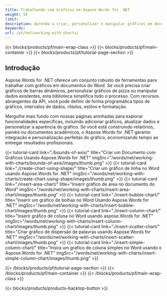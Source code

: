 ```yaml
---
title: Trabalhando com Gráficos em Aspose.Words for .NET  
weight: 10
limit:
description: Aprenda a criar, personalizar e manipular gráficos em documentos do Word usando o Aspose.Words for .NET. Simplifique a visualização de dados com recursos poderosos.
keywords:
url: /pt/net/working-with-charts/
---
```

{{< blocks/products/pf/main-wrap-class >}}
{{< blocks/products/pf/main-container >}}
{{< blocks/products/pf/tutorial-page-section >}}

## Introdução
 
Aspose.Words for .NET oferece um conjunto robusto de ferramentas para trabalhar com gráficos em documentos do Word. Se você precisa criar gráficos de barras dinâmicos, personalizar gráficos de pizza ou manipular dados existentes, esta biblioteca simplifica todo o processo. Com recursos abrangentes da API, você pode definir de forma programática tipos de gráficos, intervalos de dados, rótulos, estilos e formatação.  

Mergulhe mais fundo com nossas páginas aninhadas para explorar funcionalidades específicas, incluindo adicionar gráficos, atualizar dados e personalizar a aparência do gráfico. Se você está construindo relatórios, painéis ou documentos acadêmicos, o Aspose.Words for .NET garante integração e personalização perfeitas do gráfico, economizando tempo ao entregar resultados profissionais.  

{{< tutorial-card link="./bounds-of-axis/" title="Criar um Documento com Gráficos Usando Aspose.Words for .NET" imgSrc="/words/net/working-with-charts/bounds-of-axis/images/thumb.png" >}}
{{< tutorial-card link="./create-chart-using-shape/" title="Criar um gráfico de linha no Word usando Aspose.Words for .NET" imgSrc="/words/net/working-with-charts/create-chart-using-shape/images/thumb.png" >}}
{{< tutorial-card link="./insert-area-chart/" title="Inserir gráfico de área no documento do Word" imgSrc="/words/net/working-with-charts/insert-area-chart/images/thumb.png" >}}
{{< tutorial-card link="./insert-bubble-chart/" title="Inserir um gráfico de bolhas no Word Usando Aspose.Words for .NET" imgSrc="/words/net/working-with-charts/insert-bubble-chart/images/thumb.png" >}}
{{< tutorial-card link="./insert-column-chart/" title="Inserir gráfico de coluna no Word usando aspose.Words for .NET" imgSrc="/words/net/working-with-charts/insert-column-chart/images/thumb.png" >}}
{{< tutorial-card link="./insert-scatter-chart/" title="Criar gráfico de dispersão de palavras usando Aspose.Words for .NET" imgSrc="/words/net/working-with-charts/insert-scatter-chart/images/thumb.png" >}}
{{< tutorial-card link="./insert-simple-column-chart/" title="Insira um gráfico de coluna simples no Word usando o Aspose.Words for .NET" imgSrc="/words/net/working-with-charts/insert-simple-column-chart/images/thumb.png" >}}

{{< /blocks/products/pf/tutorial-page-section >}}
{{< /blocks/products/pf/main-container >}}
{{< /blocks/products/pf/main-wrap-class >}}

{{< blocks/products/products-backtop-button >}}
